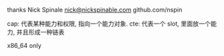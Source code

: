 thanks
 Nick Spinale
 nick@nickspinable.com
 github.com/nspin


 cap: 代表某种能力和权限, 指向一个能力对象.
 cte: 代表一个 slot, 里面放一个能力, 并且形成一种链表

x86_64 only